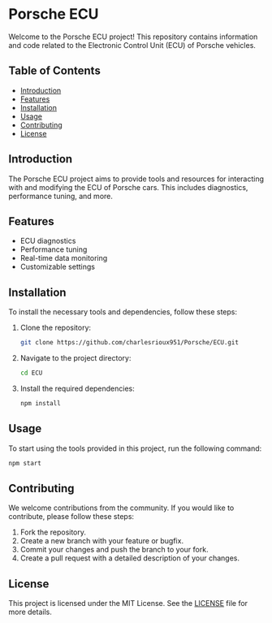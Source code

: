 # Porsche ECU

Welcome to the Porsche ECU project! This repository contains information and code related to the Electronic Control Unit (ECU) of Porsche vehicles.

## Table of Contents

- [Introduction](#introduction)
- [Features](#features)
- [Installation](#installation)
- [Usage](#usage)
- [Contributing](#contributing)
- [License](#license)

## Introduction

The Porsche ECU project aims to provide tools and resources for interacting with and modifying the ECU of Porsche cars. This includes diagnostics, performance tuning, and more.

## Features

- ECU diagnostics
- Performance tuning
- Real-time data monitoring
- Customizable settings

## Installation

To install the necessary tools and dependencies, follow these steps:

1. Clone the repository:
    ```bash
    git clone https://github.com/charlesrioux951/Porsche/ECU.git
    ```
2. Navigate to the project directory:
    ```bash
    cd ECU
    ```
3. Install the required dependencies:
    ```bash
    npm install
    ```

## Usage

To start using the tools provided in this project, run the following command:
```bash
npm start
```

## Contributing

We welcome contributions from the community. If you would like to contribute, please follow these steps:

1. Fork the repository.
2. Create a new branch with your feature or bugfix.
3. Commit your changes and push the branch to your fork.
4. Create a pull request with a detailed description of your changes.

## License

This project is licensed under the MIT License. See the [LICENSE](LICENSE) file for more details.
